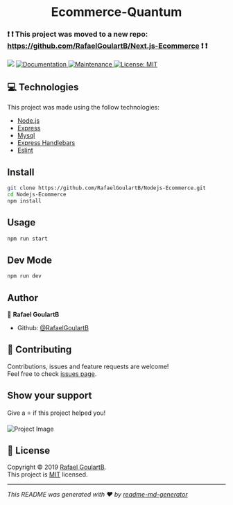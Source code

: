 <h1 align="center">Ecommerce-Quantum</h1>

### :exclamation: :exclamation: This project was moved to a new repo: https://github.com/RafaelGoulartB/Next.js-Ecommerce  :exclamation: :exclamation:

<p>
  <img src="https://img.shields.io/badge/version-1.0.0-blue.svg?cacheSeconds=2592000" />
  <a href="https://github.com/RafaelGoulartB/Ecommerce-Quantum#readme">
    <img alt="Documentation" src="https://img.shields.io/badge/documentation-no-red.svg" target="_blank" />
  </a>
  <a href="https://github.com/RafaelGoulartB/Ecommerce-Quantum/graphs/commit-activity">
    <img alt="Maintenance" src="https://img.shields.io/badge/Maintained%3F-no-red.svg" target="_blank" />
  </a>
  <a href="https://github.com/RafaelGoulartB/Ecommerce-Quantum/blob/master/LICENSE">
    <img alt="License: MIT" src="https://img.shields.io/badge/License-MIT-yellow.svg" target="_blank" />
  </a>
</p>

## 💻 Technologies
This project was made using the follow technologies:
<ul>
  <li><a href="https://nodejs.org/en/">Node.js</a></li>
  <li><a href="https://expressjs.com/">Express</a></li>
  <li><a href="https://github.com/mysqljs/mysql">Mysql</a></li>
  <li><a href="https://www.npmjs.com/package/express-handlebars">Express Handlebars</a></li>
  <li><a href="https://eslint.org/">Eslint</a></li>
</ul>


## Install

```sh
git clone https://github.com/RafaelGoulartB/Nodejs-Ecommerce.git
cd Nodejs-Ecommerce
npm install
```

## Usage

```sh
npm run start
```
## Dev Mode

```sh
npm run dev
```

## Author

👤 **Rafael GoulartB**

* Github: [@RafaelGoulartB](https://github.com/RafaelGoulartB)



## 🤝 Contributing

Contributions, issues and feature requests are welcome!<br />Feel free to check [issues page](https://github.com/RafaelGoulartB/Ecommerce-Quantum/issues).

## Show your support

Give a ⭐️ if this project helped you!

![Project Image](https://github.com/RafaelGoulartB/Ecommerce-Quantum/blob/master/Ecommerce.jpg)

## 📝 License

Copyright © 2019 [Rafael GoulartB](https://github.com/RafaelGoulartB).<br />
This project is [MIT](https://github.com/RafaelGoulartB/Ecommerce-Quantum/blob/master/LICENSE) licensed.

***
_This README was generated with ❤️ by [readme-md-generator](https://github.com/kefranabg/readme-md-generator)_
